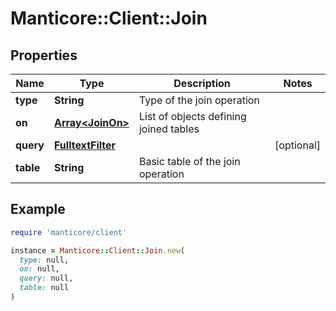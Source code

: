 # Manticore::Client::Join

## Properties

| Name | Type | Description | Notes |
| ---- | ---- | ----------- | ----- |
| **type** | **String** | Type of the join operation |  |
| **on** | [**Array&lt;JoinOn&gt;**](JoinOn.md) | List of objects defining joined tables |  |
| **query** | [**FulltextFilter**](FulltextFilter.md) |  | [optional] |
| **table** | **String** | Basic table of the join operation |  |

## Example

```ruby
require 'manticore/client'

instance = Manticore::Client::Join.new(
  type: null,
  on: null,
  query: null,
  table: null
)
```

